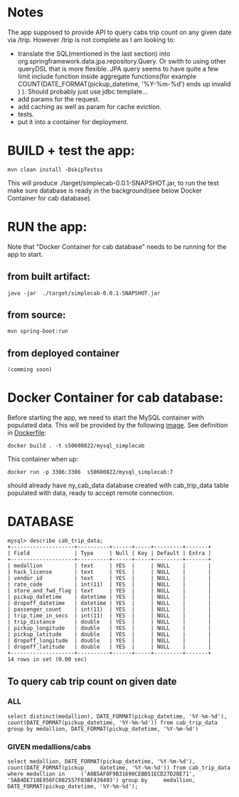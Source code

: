 # Notes
  The app supposed to provide API to query cabs trip count on any given date via /trip. However /trip is not complete as I am looking to:
  - translate the SQL(mentioned in the last section) into org.springframework.data.jpa.repository.Query. Or swith to using other queryDSL that is more flexible. JPA query seems to have quite a few limit include function inside aggregate functions(for example COUNT(DATE_FORMAT(pickup_datetime, '%Y-%m-%d') ends up invalid ) ). Should probably just use jdbc template...
  - add params for the request.
  - add caching as well as param for cache eviction.
  - tests.
  - put it into a container for deployment.

# BUILD + test the app:
    mvn clean install -DskipTestss
This will produce ./target/simplecab-0.0.1-SNAPSHOT.jar, to run the test make sure database is ready in the background(see below Docker Container for cab database).

# RUN the app:
Note that "Docker Container for cab database" needs to be running for the app to start.
## from built artifact:
    java -jar  ./target/simplecab-0.0.1-SNAPSHOT.jar
## from source:
    mvn spring-boot:run
## from deployed container
    (comming soon)

# Docker Container for cab database:
Before starting the app, we need to start the MySQL container with populated data. This will be provided by the following [image](https://cloud.docker.com/u/s50600822/repository/docker/s50600822/mysql_simplecab). See definition in [Dockerfile](https://github.com/s50600822/nycab/blob/master/scripts/Dockerfile):

    docker build . -t s50600822/mysql_simplecab

This container when up:

    docker run -p 3306:3306  s50600822/mysql_simplecab:7
should already have ny_cab_data database created with cab_trip_data table populated with data, ready to accept remote connection.

# DATABASE

    mysql> describe cab_trip_data;
    +--------------------+----------+------+-----+---------+-------+
    | Field              | Type     | Null | Key | Default | Extra |
    +--------------------+----------+------+-----+---------+-------+
    | medallion          | text     | YES  |     | NULL    |       |
    | hack_license       | text     | YES  |     | NULL    |       |
    | vendor_id          | text     | YES  |     | NULL    |       |
    | rate_code          | int(11)  | YES  |     | NULL    |       |
    | store_and_fwd_flag | text     | YES  |     | NULL    |       |
    | pickup_datetime    | datetime | YES  |     | NULL    |       |
    | dropoff_datetime   | datetime | YES  |     | NULL    |       |
    | passenger_count    | int(11)  | YES  |     | NULL    |       |
    | trip_time_in_secs  | int(11)  | YES  |     | NULL    |       |
    | trip_distance      | double   | YES  |     | NULL    |       |
    | pickup_longitude   | double   | YES  |     | NULL    |       |
    | pickup_latitude    | double   | YES  |     | NULL    |       |
    | dropoff_longitude  | double   | YES  |     | NULL    |       |
    | dropoff_latitude   | double   | YES  |     | NULL    |       |
    +--------------------+----------+------+-----+---------+-------+
    14 rows in set (0.00 sec)

## To query cab trip count on given date
### ALL
    select distinct(medallion), DATE_FORMAT(pickup_datetime, '%Y-%m-%d'), count(DATE_FORMAT(pickup_datetime, '%Y-%m-%d')) from cab_trip_data group by medallion, DATE_FORMAT(pickup_datetime, '%Y-%m-%d')

### GIVEN medallions/cabs
    select medallion, DATE_FORMAT(pickup_datetime, '%Y-%m-%d'), count(DATE_FORMAT(pickup_    datetime, '%Y-%m-%d')) from cab_trip_data  where medallion in     ('A0B5AF0F9B31690CEBB51ECD27D2BE71', '5AB4DE718E958FC082557F03BF439493') group by     medallion, DATE_FORMAT(pickup_datetime, '%Y-%m-%d');